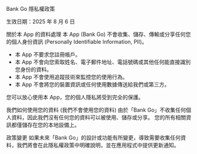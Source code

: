Bank Go 隱私權政策

生效日期：2025 年 8 月 6 日

關於本 App 的資料處理
本 App (Bank Go) 不會收集、儲存、傳輸或分享任何您的個人身份資訊 (Personally Identifiable Information, PII)。
- 本 App 不要求您註冊帳戶。
- 本 App 不會向您索取姓名、電子郵件地址、電話號碼或其他任何能直接識別您身份的資料。
- 本 App 不會使用追蹤技術來監控您的使用行為。
- 本 App 不會將您的裝置資訊或任何使用數據傳送給我們或第三方。

您可以放心使用本 App，您的個人隱私將受到完全的保護。

我們如何使用您的資料 (我們不會使用您的資料)
由於「Bank Go」不收集任何個人資料，因此我們沒有任何您的資料可以被使用、儲存或分享。
您的所有相關資訊都僅儲存在您的本地設備上。


政策變更
如果未來「Bank Go」的設計或功能有所變更，導致需要收集任何資料，我們將會在此隱私權政策中明確說明，並在應用程式中提供更新通知。
